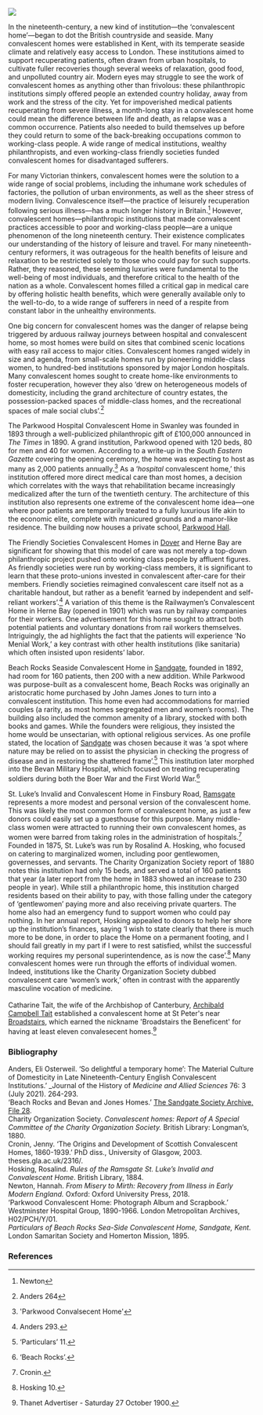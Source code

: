 <a href="https://juncture-digital.org"><img src="https://juncture-digital.org/images/ve-button.png"></a>
<param ve-config title="Convalescent Homes" author="Hosanna Krienke Swanner" layout="vtl" banner="/images/banners/19c.jpg">

<param ve-entity eid="Q936183" aliases="Tonbridge">
<param ve-entity eid="Q1020364" aliases="Swanley">
<param ve-entity eid="Q179224" aliases="Dover">
<param ve-entity eid="Q1000312" aliases="Sandgate">
<param ve-entity eid="Q736439" aliases="Ramsgate">

<!-- Historical map layers -->
<!-- <param mapwarper mapwarper-id="44832" title="Kent Topo Survey 1860" ve-map-layer/> -->
<param ve-map-layer active allmaps allmaps-id="d93beb8a7cb608af" title="Kent Ordnance Survey 1860"/ >

In the nineteenth-century, a new kind of institution—the ‘convalescent home’—began to dot the British countryside and seaside. Many convalescent homes were established in Kent, with its temperate seaside climate and relatively easy access to London. These institutions aimed to support recuperating patients, often drawn from urban hospitals, to cultivate fuller recoveries though several weeks of relaxation, good food, and unpolluted country air. Modern eyes may struggle to see the work of convalescent homes as anything other than frivolous: these philanthropic institutions simply offered people an extended country holiday, away from work and the stress of the city. Yet for impoverished medical patients recuperating from severe illness, a month-long stay in a convalescent home could mean the difference between life and death, as relapse was a common occurrence.  Patients also needed to build themselves up before they could return to some of the back-breaking occupations common to working-class people. A wide range of medical institutions, wealthy philanthropists, and even working-class friendly societies funded convalescent homes for disadvantaged sufferers. 
<param ve-image url="https://stor.artstor.org/stor/30e6175e-f5e5-4969-a431-a98a9b0c913d" label="Convalescent Home and Church of St Peter's Folkestone" attribution="Kent Maps Online">

For many Victorian thinkers, convalescent homes were the solution to a wide range of social problems, including the inhumane work schedules of factories, the pollution of urban environments, as well as the sheer stress of modern living. Convalescence itself—the practice of leisurely recuperation following serious illness—has a much longer history in Britain.[^ref1]  However, convalescent homes—philanthropic institutions that made convalescent practices accessible to poor and working-class people—are a unique phenomenon of the long nineteenth century. Their existence complicates our understanding of the history of leisure and travel. For many nineteenth-century reformers, it was outrageous for the health benefits of leisure and relaxation to be restricted solely to those who could pay for such supports. Rather, they reasoned, these seeming luxuries were fundamental to the well-being of most individuals, and therefore critical to the health of the nation as a whole. Convalescent homes filled a critical gap in medical care by offering holistic health benefits, which were generally available only to the well-to-do, to a wide range of sufferers in need of a respite from constant labor in the unhealthy environments. 
<param ve-image url="https://upload.wikimedia.org/wikipedia/commons/1/19/Annie_Swynnterton_-_The_Convalescent.jpg" label="The Convalescent, 1887" attribution="Anne Louise Swynnerton, Public domain, via Wikimedia Commons">

One big concern for convalescent homes was the danger of relapse being triggered by arduous railway journeys between hospital and convalescent home, so most homes were build on sites that combined scenic locations with easy rail access to major cities. Convalescent homes ranged widely in size and agenda, from small-scale homes run by pioneering middle-class women, to hundred-bed institutions sponsored by major London hospitals. Many convalescent homes sought to create home-like environments to foster recuperation, however they also ‘drew on heterogeneous models of domesticity, including the grand architecture of country estates, the possession-packed spaces of middle-class homes, and the recreational spaces of male social clubs’.[^ref2]  
<param ve-image url="https://stor.artstor.org/stor/b39e64c7-9ec4-42a9-97d2-d3c1509b5940" label="Herne Bay Convalescent Home" attribution="Photocrom Co., London and Tunbridge Wells">
<param ve-map center="Q1094104" zoom="10">
                     
The Parkwood Hospital Convalescent Home in Swanley was founded in 1893 through a well-publicized philanthropic gift of £100,000 announced in _The Times_ in 1890. A grand institution, Parkwood opened with 120 beds, 80 for men and 40 for women. According to a write-up in the _South Eastern Gazette_ covering the opening ceremony, the home was expecting to host as many as 2,000 patients annually.[^ref3]  As a ‘_hospital_ convalescent home,’ this institution offered more direct medical care than most homes, a decision which correlates with the ways that rehabilitation became increasingly medicalized after the turn of the twentieth century. The architecture of this institution also represents one extreme of the convalescent home idea—one where poor patients are temporarily treated to a fully luxurious life akin to the economic elite, complete with manicured grounds and a manor-like residence. The building now houses a private school, [Parkwood Hall](https://www.parkwoodhall.co.uk/).
<param ve-image url="https://upload.wikimedia.org/wikipedia/commons/e/e1/Parkwood_Hall_-_geograph.org.uk_-_191130.jpg" label="Parkwood Hall" attribution="Glyn Baker" license="CC BY-SA 2.0">
<param ve-map center="Q1020364" zoom="10">
       
The Friendly Societies Convalescent Homes in [Dover](/19c/19c-dover) and Herne Bay are significant for showing that this model of care was not merely a top-down philanthropic project pushed onto working class people by affluent figures. As friendly societies were run by working-class members, it is significant to learn that these proto-unions invested in convalescent after-care for their members. Friendly societies reimagined convalescent care itself not as a charitable handout, but rather as a benefit ‘earned by independent and self-reliant workers’.[^ref4]  A variation of this theme is the Railwaymen’s Convalescent Home in Herne Bay (opened in 1901) which was run by railway companies for their workers. One advertisement for this home sought to attract both potential patients and voluntary donations from rail workers themselves. Intriguingly, the ad highlights the fact that the patients will experience ‘No Menial Work,’ a key contrast with other health institutions (like sanitaria) which often insisted upon residents’ labor. 
<param ve-image url="https://stor.artstor.org/stor/c360d8d2-6207-4960-8662-e5a69b061a09" label="Dover Friendly Society Home" attribution="Views of Dover">
<param ve-image url="https://iiif.wellcomecollection.org/image/B17498090.JP2/full/full/0/default.jpg" label="The Railwaymen's Convalescent Home, Herne Bay, Kent : opened June, 1901" attribution="Wellcome Collection" license="Public Domain Mark">
                                                                                                                            
<param ve-map center="Q179224" zoom="10">
                     
Beach Rocks Seaside Convalescent Home in [Sandgate](/placesqz/sandgate-overview), founded in 1892, had room for 160 patients, then 200 with a new addition. While Parkwood was purpose-built as a convalescent home, Beach Rocks was originally an aristocratic home purchased by John James Jones to turn into a convalescent institution. This home even had accommodations for married couples (a rarity, as most homes segregated men and women’s rooms). The building also included the common amenity of a library, stocked with both books and games. While the founders were religious, they insisted the home would be unsectarian, with optional religious services. As one profile stated, the location of [Sandgate](/placesqz/sandgate-overview) was chosen because it was ‘a spot where nature may be relied on to assist the physician in checking the progress of disease and in restoring the shattered frame’.[^ref5]  This institution later morphed into the Bevan Military Hospital, which focused on treating recuperating soldiers during both the Boer War and the First World War.[^ref6] 
<param ve-image url="https://upload.wikimedia.org/wikipedia/commons/3/3b/A_girl_reads_to_a_convalescent_while_a_nurse_brings_in_the_p_Wellcome_V0017068.jpg" label="A girl reads to a convalescent" attribution="Robert Humphrey Giles,via Wikimedia Commons" attribution="CC BY 4.0"> 
<param ve-map center="Q1000312" zoom="10">
       
St. Luke’s Invalid and Convalescent Home in <span data-mouseover-image-zoomto="1656,1252,351,243">Finsbury Road</span>, [Ramsgate](/19c/19c-ramsgate) represents a more modest and personal version of the convalescent home. This was likely the most common form of convalescent home, as just a few donors could easily set up a guesthouse for this purpose. Many middle-class women were attracted to running their own convalescent homes, as women were barred from taking roles in the administration of hospitals.[^ref7]  Founded in 1875, St. Luke’s was run by Rosalind A. Hosking, who focused on catering to marginalized women, including poor gentlewomen, governesses, and servants. The Charity Organization Society report of 1880 notes this institution had only 15 beds, and served a total of 160 patients that year (a later report from the home in 1883 showed an increase to 230 people in year). While still a philanthropic home, this institution charged residents based on their ability to pay, with those falling under the category of ‘gentlewomen’ paying more and also receiving private quarters. The home also had an emergency fund to support women who could pay nothing. In her annual report, Hosking appealed to donors to help her shore up the institution’s finances, saying ‘I wish to state clearly that there is much more to be done, in order to place the Home on a permanent footing, and I should fail greatly in my part if I were to rest satisfied, whilst the successful working requires my personal superintendence, as is now the case’.[^ref8]  Many convalescent homes were run through the efforts of individual women. Indeed, institutions like the Charity Organization Society dubbed convalescent care ‘women’s work,’ often in contrast with the apparently masculine vocation of medicine. 
<br><br>
Catharine Tait, the wife of the Archbishop of Canterbury, [Archibald Campbell Tait](/19c/19c-tait-biography) established a convalescent home at St Peter's near [Broadstairs](/19c/19c-broadstairs), which earned the nickname 'Broadstairs the Beneficent' for having at least eleven convalesecent homes.[^ref9]
<param ve-image url="https://stor.artstor.org/stor/7d4c5d4c-62c0-40e9-a900-3b7400521033" label="Ramsgate Commemorative map 1884-1934" attribution="By kind permission of Martin Crowther">
<param ve-map center="Q736439" zoom="10">
                     
### Bibliography

Anders, Eli Osterweil. ‘So delightful a temporary home’: The Material Culture of Domesticity in Late Nineteenth-Century English Convalescent Institutions.’ _Journal of the History of _Medicine and Allied Sciences_ 76: 3 (July 2021). 264-293.   
‘Beach Rocks and Bevan and Jones Homes.’ [The Sandgate Society Archive, File 28](http://archive.sandgatesociety.com/1).   
Charity Organization Society. _Convalescent homes: Report of A Special Committee of the Charity Organization Society._ British Library: Longman’s, 1880.   
Cronin, Jenny. ‘The Origins and Development of Scottish Convalescent Homes, 1860-1939.’ PhD diss., University of Glasgow, 2003. theses.gla.ac.uk/2316/.    
Hosking, Rosalind. _Rules of the Ramsgate St. Luke’s Invalid and Convalescent Home_. British Library, 1884.   
Newton, Hannah. _From Misery to Mirth: Recovery from Illness in Early Modern England._ Oxford: Oxford University Press, 2018.    
‘Parkwood Convalescent Home: Photograph Album and Scrapbook.’ Westminster Hospital Group, 1890-1966. London Metropolitan Archives, H02/PCH/Y/01.   
_Particulars of Beach Rocks Sea-Side Convalescent Home, Sandgate, Kent._ London Samaritan Society and Homerton Mission, 1895.   

### References

[^ref1]: Newton
[^ref2]: Anders 264
[^ref3]: 'Parkwood Convalsecent Home'
[^ref4]:Anders 293. 
[^ref5]: ‘Particulars’ 11. 
[^ref6]: ‘Beach Rocks’.
[^ref7]: Cronin. 
[^ref8]: Hosking 10.
[^ref9]: Thanet Advertiser - Saturday 27 October 1900.



